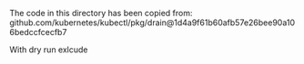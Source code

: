 The code in this directory has been copied from: github.com/kubernetes/kubectl/pkg/drain@1d4a9f61b60afb57e26bee90a106bedccfcecfb7

With dry run exlcude
